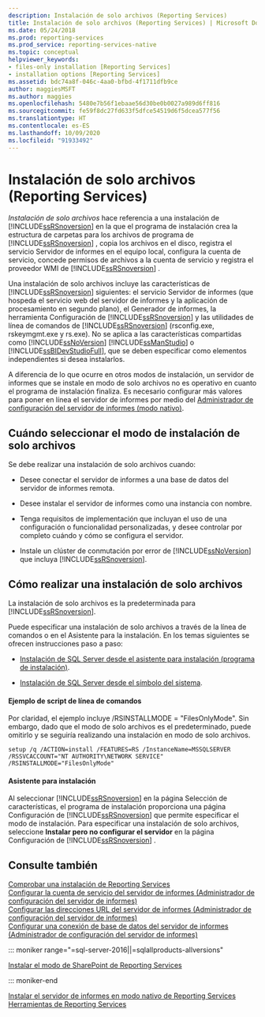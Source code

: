 ```yaml
---
description: Instalación de solo archivos (Reporting Services)
title: Instalación de solo archivos (Reporting Services) | Microsoft Docs
ms.date: 05/24/2018
ms.prod: reporting-services
ms.prod_service: reporting-services-native
ms.topic: conceptual
helpviewer_keywords:
- files-only installation [Reporting Services]
- installation options [Reporting Services]
ms.assetid: bdc74a8f-046c-4aa0-bfbd-4f1711dfb9ce
author: maggiesMSFT
ms.author: maggies
ms.openlocfilehash: 5480e7b56f1ebaae56d30be0b0027a989d6ff816
ms.sourcegitcommit: fe59f8dc27fd633f5dfce54519d6f5dcea577f56
ms.translationtype: HT
ms.contentlocale: es-ES
ms.lasthandoff: 10/09/2020
ms.locfileid: "91933492"
---
```

# <a name="files-only-installation-reporting-services"></a>Instalación de solo archivos (Reporting Services)
  *Instalación de solo archivos* hace referencia a una instalación de [!INCLUDE[ssRSnoversion](../../includes/ssrsnoversion-md.md)] en la que el programa de instalación crea la estructura de carpetas para los archivos de programa de [!INCLUDE[ssRSnoversion](../../includes/ssrsnoversion-md.md)] , copia los archivos en el disco, registra el servicio Servidor de informes en el equipo local, configura la cuenta de servicio, concede permisos de archivos a la cuenta de servicio y registra el proveedor WMI de [!INCLUDE[ssRSnoversion](../../includes/ssrsnoversion-md.md)] .  
  
 Una instalación de solo archivos incluye las características de [!INCLUDE[ssRSnoversion](../../includes/ssrsnoversion-md.md)] siguientes: el servicio Servidor de informes (que hospeda el servicio web del servidor de informes y la aplicación de procesamiento en segundo plano), el Generador de informes, la herramienta Configuración de [!INCLUDE[ssRSnoversion](../../includes/ssrsnoversion-md.md)] y las utilidades de línea de comandos de [!INCLUDE[ssRSnoversion](../../includes/ssrsnoversion-md.md)] (rsconfig.exe, rskeymgmt.exe y rs.exe). No se aplica a las características compartidas como [!INCLUDE[ssNoVersion](../../includes/ssnoversion-md.md)] [!INCLUDE[ssManStudio](../../includes/ssmanstudio-md.md)] o [!INCLUDE[ssBIDevStudioFull](../../includes/ssbidevstudiofull-md.md)], que se deben especificar como elementos independientes si desea instalarlos.  
  
 A diferencia de lo que ocurre en otros modos de instalación, un servidor de informes que se instale en modo de solo archivos no es operativo en cuanto el programa de instalación finaliza. Es necesario configurar más valores para poner en línea el servidor de informes por medio del [Administrador de configuración del servidor de informes &#40;modo nativo&#41;](../../reporting-services/install-windows/reporting-services-configuration-manager-native-mode.md).  
  
## <a name="when-to-select-files-only-installation-mode"></a>Cuándo seleccionar el modo de instalación de solo archivos  
 Se debe realizar una instalación de solo archivos cuando:  
  
-   Desee conectar el servidor de informes a una base de datos del servidor de informes remota.  
  
-   Desee instalar el servidor de informes como una instancia con nombre.  
  
-   Tenga requisitos de implementación que incluyan el uso de una configuración o funcionalidad personalizadas, y desee controlar por completo cuándo y cómo se configura el servidor.  
  
-   Instale un clúster de conmutación por error de [!INCLUDE[ssNoVersion](../../includes/ssnoversion-md.md)] que incluya [!INCLUDE[ssRSnoversion](../../includes/ssrsnoversion-md.md)].  
  
## <a name="how-to-perform-a-files-only-installation"></a>Cómo realizar una instalación de solo archivos  
 La instalación de solo archivos es la predeterminada para [!INCLUDE[ssRSnoversion](../../includes/ssrsnoversion-md.md)].  
  
 Puede especificar una instalación de solo archivos a través de la línea de comandos o en el Asistente para la instalación. En los temas siguientes se ofrecen instrucciones paso a paso:  
  
-   [Instalación de SQL Server desde el asistente para instalación &#40;programa de instalación&#41;](../../database-engine/install-windows/install-sql-server-from-the-installation-wizard-setup.md).  
  
-   [Instalación de SQL Server desde el símbolo del sistema](../../database-engine/install-windows/install-sql-server-from-the-command-prompt.md).  
  
#### <a name="example-command-line-script"></a>Ejemplo de script de línea de comandos  
 Por claridad, el ejemplo incluye /RSINSTALLMODE = "FilesOnlyMode". Sin embargo, dado que el modo de solo archivos es el predeterminado, puede omitirlo y se seguiría realizando una instalación en modo de solo archivos.  
  
```  
setup /q /ACTION=install /FEATURES=RS /InstanceName=MSSQLSERVER /RSSVCACCOUNT="NT AUTHORITY\NETWORK SERVICE" /RSINSTALLMODE="FilesOnlyMode"  
```  
  
#### <a name="installation-wizard"></a>Asistente para instalación  
 Al seleccionar [!INCLUDE[ssRSnoversion](../../includes/ssrsnoversion-md.md)] en la página Selección de características, el programa de instalación proporciona una página Configuración de [!INCLUDE[ssRSnoversion](../../includes/ssrsnoversion-md.md)] que permite especificar el modo de instalación. Para especificar una instalación de solo archivos, seleccione **Instalar pero no configurar el servidor** en la página Configuración de [!INCLUDE[ssRSnoversion](../../includes/ssrsnoversion-md.md)] .  
  
## <a name="see-also"></a>Consulte también  
 [Comprobar una instalación de Reporting Services](../../reporting-services/install-windows/verify-a-reporting-services-installation.md)   
 [Configurar la cuenta de servicio del servidor de informes &#40;Administrador de configuración del servidor de informes&#41;](../../reporting-services/install-windows/configure-the-report-server-service-account-ssrs-configuration-manager.md)   
 [Configurar las direcciones URL del servidor de informes &#40;Administrador de configuración del servidor de informes&#41;](../../reporting-services/install-windows/configure-report-server-urls-ssrs-configuration-manager.md)   
 [Configurar una conexión de base de datos del servidor de informes &#40;Administrador de configuración del servidor de informes&#41;](../../reporting-services/install-windows/configure-a-report-server-database-connection-ssrs-configuration-manager.md)   

::: moniker range="=sql-server-2016||=sqlallproducts-allversions"

 [Instalar el modo de SharePoint de Reporting Services](../../reporting-services/install-windows/install-reporting-services-sharepoint-mode.md)   

::: moniker-end

 [Instalar el servidor de informes en modo nativo de Reporting Services](~/reporting-services/install-windows/install-reporting-services-native-mode-report-server.md)   
 [Herramientas de Reporting Services](../../reporting-services/tools/reporting-services-tools.md)  
  
  

